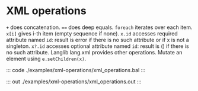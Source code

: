 # XML operations

`+` does concatenation.
`==` does deep equals.
`foreach` iterates over each item.
`x[i]` gives i-th item (empty sequence if none).
`x.id` accesses required attribute named `id`:
result is error if there is no such attribute
or if x is not a singleton.
`x?.id` accesses optional attribute named `id`:
result is () if there is no such attribute.
Langlib lang.xml provides other operations.
Mutate an element using `e.setChildren(x)`.

::: code ./examples/xml-operations/xml_operations.bal :::

::: out ./examples/xml-operations/xml_operations.out :::
